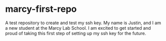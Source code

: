 # marcy-first-repo
A test repository to create and test my ssh key.
My name is Justin, and I am a new student at the Marcy Lab School. I am excited to get started and proud of taking this first step of setting up my ssh key for the future.